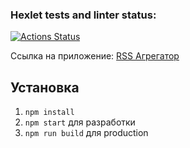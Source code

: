 ### Hexlet tests and linter status:
[![Actions Status](https://github.com/HellWorld89/frontend-project-11/actions/workflows/hexlet-check.yml/badge.svg)](https://github.com/HellWorld89/frontend-project-11/actions)

Ссылка на приложение:
[RSS Агрегатор](https://frontend-project-11-8bw8yk4o6-sapozhnikovls-projects.vercel.app/ "Деплой на Vercel")
## Установка
1. `npm install`
2. `npm start` для разработки
3. `npm run build` для production